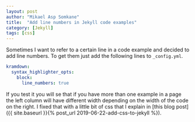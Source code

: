 ```yaml
---
layout: post
author: "Mikael Asp Somkane"
title:  "Add line numbers in Jekyll code examples"
category: [Jekyll]
tags: [css]
---
```


Sometimes I want to refer to a certain line in a code example and decided to add
line numbers. To get them just add the following lines to `` _config.yml ``.

```yaml
kramdown:
  syntax_highlighter_opts:
    block:
      line_numbers: true
```

If you test it you will se that if you have more than one example in a page the
left column will have different width depending on the width of the code on the
right. I fixed that with a little bit of css that I explain in [this blog
post]({{ site.baseurl }}{% post_url 2019-06-22-add-css-to-jekyll %}).

